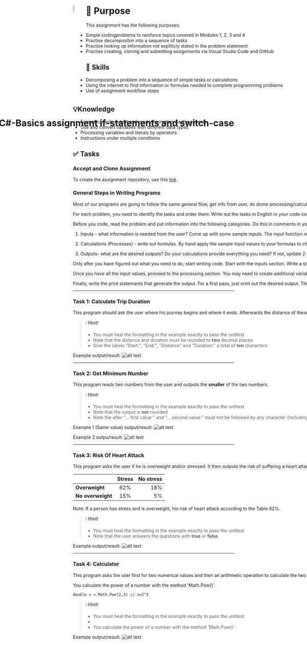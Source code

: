 <div id="container" style="white-space:nowrap">

  <div id="image" style="display:inline float: right;">
        <img style="float: left;" src="https://github.com/GSO-SW/conditionals_challenge_autograding/blob/main/AddFiles/C%23_logo.png" alt="drawing" width="8%"/>
  </div>

  <div id="texts" style="display:inline; white-space:nowrap; float: right;"> 
        <h1>C#-Basics assignment if-statements and switch-case</h1>
</div>

# :dart: Purpose

This assignment has the following purposes:

+ Simple codingproblems to reinforce topics covered in Modules 1, 2, 3 and 4
+ Practise decompositon into a sequence of tasks
+ Practise looking up information not expliticly stated in the problem statement
+ Practise creating, cloning and submitting assignments via Visual Studio Code and GitHub

##  :school_satchel: Skills

+ Decomposing a problem into a sequence of simple tasks or calculations
+ Using the internet to find information or formulas needed to complete programming problems
+ Use of assignment workflow steps

## :bulb:Knowledge
+ Format console output and read information via the console
+ Use and convert variables with different data types
+ Processing variables and literals by operators
+ Instructions under multiple conditions

## :white_check_mark: Tasks 

### Accept and Clone Assignment

To create the assignment repository, use this [link](https://classroom.github.com/a/LTy1ZWOs).

### General Steps in Writing Programs

Most of our programs are going to follow the same general flow, get info from user, do dome processing/calculatons, generate some output. One way to organize your thoughts is to write comments. Use as an outline for the code you are going to write. Start by creating sections for each of the groups above.

For each problem, you need to identify the tasks and order them. Write out the tasks in English in your code comments before you code. If you can't write in English, you don't know enough to code it. 

Before you code, read the problem and put information into the following categories. Do this in comments in yout code file. 

1. Inputs - what information is needed from the user? Come up with some sample inputs. The input function returns information as a string (text). If you are asking for a number, don't forget to convert the text to a number that can be used in subsequent calculations. 

2. Calculations (Processes) - write out formulas. By hand apply the sample input values to your formulas to check for correctness.

3. Outputs- what are the desired outputs? Do your calculations provide everything you need? If not, update 2 above.

Only after you have figured out what you need to do, start writing code. Start with the inputs section. Write a statement that gets a value from the user. You will need to create variables to hold the Information. Use descriptive names. Follow the input statement with a print statement that prints the value out. Run the program to test to make sure your code works. If it does you can remove or comment out the print statement an cointinue with the next input value. If not, you need to fix your code until it does work. Continue this code and test cycle - write a line of code, then test.

Once you have all the input values, proceed to the processing section. You may need to create additional variables to hold calculated data. Print out these calues as you go. Do they correspond to the hand calculations you made above? If not, fix your code to get the correct results.

Finally, write the print statemants that generate the output. For a first pass, just orint out the desired output. Then go back and add formatting. For example to generate the output in some of the samples you may need to ass tab characters to your output strings.

---

### Task 1: Calculate Trip Duration

This program should ask the user where his journey begins and where it ends. Afterwards the distance of these two places is queried. The program calculates the travel time when traveling at **60km/h**.

> :information_source: **Hint**:exclamation:
> + You must heal the formatting in the example exactly to pass the unittest
> + Note that the distance and duration must be rounded to **two** decimal places
> + Give the labels "Start:", "End:", "Distance" and "Duration:" a total of **ten** characters

Example output/result:
![alt text](https://github.com/GSO-SW/conditionals_challenge_autograding/blob/main/AddFiles/Task1_example.jpg)

---

### Task 2: Get Minimum Number

This program reads two numbers from the user and outputs the **smaller** of the two numbers.

> :information_source: **Hint**:exclamation:
> + You must heal the formatting in the example exactly to pass the unittest
> + Note that the output is **not** rounded
> + Note the after "... first value:" and "... second value:" must not be followed by any character (including spaces)

Example 1 (Same value) output/result:
![alt text](https://github.com/GSO-SW/conditionals_challenge_autograding/blob/main/AddFiles/Task2_example1.jpg)

Example 2 outpu/result:
![alt text](https://github.com/GSO-SW/conditionals_challenge_autograding/blob/main/AddFiles/Task2_example2.jpg)

---
  
### Task 3: Risk Of Heart Attack

This program asks the user if he is overweight and/or stressed. It then outputs the risk of suffering a heart attack. 
  
|                  | Stress        | No stress|
| ---------------- |:-------------:| --------:|
| **Overweight**   | 62%           | 18%      |
| **No overweight**| 15%           | 5%       |

Note: If a person has stress and is overweight, his risk of heart attack according to the 
Table 62%.
  
> :information_source: **Hint**:exclamation:
> + You must heal the formatting in the example exactly to pass the unittest
> + Note that the user answers the questions with **true** or **false**

Example output/result:
![alt text](https://github.com/GSO-SW/conditionals_challenge_autograding/blob/main/AddFiles/Task3_example.jpg)
  
---

### Task 4: Calculator

This program asks the user first for two numerical values and then 
an arithmetic operation to calculate the two numbers to a result to be output. 
to be calculated.

You calculate the power of a number with the method 'Math.Pow()'.

    double x = Math.Pow(2,3) // x=2^3
  
> :information_source: **Hint**:exclamation:
> + You must heal the formatting in the example exactly to pass the unittest
> + 
> +  You calculate the power of a number with the method 'Math.Pow()'.

Example output/result:
![alt text](https://github.com/GSO-SW/conditionals_challenge_autograding/blob/main/AddFiles/Task4_example.jpg)

